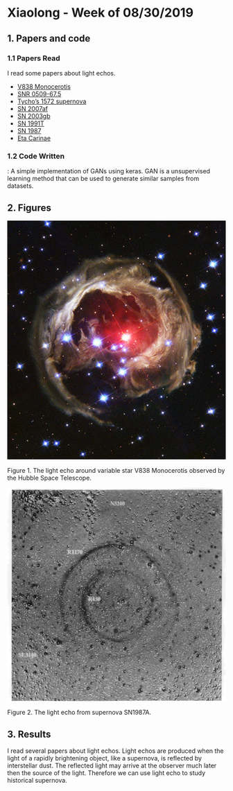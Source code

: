# Xiaolong - Week of 08/30/2019

## 1. Papers and code

### 1.1 Papers Read

I read some papers about light echos. 

- [V838 Monocerotis]()
- [SNR 0509-67.5](https://arxiv.org/pdf/0801.4762.pdf)
- [Tycho’s 1572 supernova](https://www.nature.com/articles/nature07608)
- [SN 2007af]()
- [SN 2003gb](https://iopscience.iop.org/article/10.1086/497578/meta)
- [SN 1991T](https://iopscience.iop.org/article/10.1086/307766)
- [SN 1987](https://iopscience.iop.org/article/10.1088/0004-637X/767/1/45)
- [Eta Carinae]()
### 1.2 Code Written

[](source/gan_mnist_keras.ipynb): A simple implementation of GANs using keras. GAN is a unsupervised learning method that can be used to generate similar samples from datasets. 

## 2. Figures

![](imgs/V838.jpg)

Figure 1.  The light echo around variable star V838 Monocerotis observed by the Hubble Space Telescope. 



![](imgs/le_sn1987a.png)

Figure 2. The light echo from  supernova SN1987A. 

## 3. Results

I read several papers about light echos. Light echos are produced when the light of a rapidly brightening object, like a supernova, is reflected by interstellar dust. The reflected light may arrive at the observer much later then the source of the light. Therefore we can use light echo  to study historical supernova. 